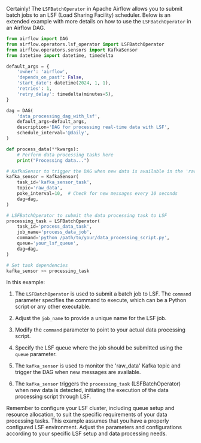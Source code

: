 Certainly! The `LSFBatchOperator` in Apache Airflow allows you to submit batch jobs to an LSF (Load Sharing Facility) scheduler. Below is an extended example with more details on how to use the `LSFBatchOperator` in an Airflow DAG.

```python
from airflow import DAG
from airflow.operators.lsf_operator import LSFBatchOperator
from airflow.operators.sensors import KafkaSensor
from datetime import datetime, timedelta

default_args = {
    'owner': 'airflow',
    'depends_on_past': False,
    'start_date': datetime(2024, 1, 1),
    'retries': 1,
    'retry_delay': timedelta(minutes=5),
}

dag = DAG(
    'data_processing_dag_with_lsf',
    default_args=default_args,
    description='DAG for processing real-time data with LSF',
    schedule_interval='@daily',
)

def process_data(**kwargs):
    # Perform data processing tasks here
    print("Processing data...")

# KafkaSensor to trigger the DAG when new data is available in the 'raw_data' topic
kafka_sensor = KafkaSensor(
    task_id='kafka_sensor_task',
    topic='raw_data',
    poke_interval=10,  # Check for new messages every 10 seconds
    dag=dag,
)

# LSFBatchOperator to submit the data processing task to LSF
processing_task = LSFBatchOperator(
    task_id='process_data_task',
    job_name='process_data_job',
    command='python /path/to/your/data_processing_script.py',
    queue='your_lsf_queue',
    dag=dag,
)

# Set task dependencies
kafka_sensor >> processing_task
```

In this example:

1. The `LSFBatchOperator` is used to submit a batch job to LSF. The `command` parameter specifies the command to execute, which can be a Python script or any other executable.

2. Adjust the `job_name` to provide a unique name for the LSF job.

3. Modify the `command` parameter to point to your actual data processing script.

4. Specify the LSF queue where the job should be submitted using the `queue` parameter.

5. The `kafka_sensor` is used to monitor the 'raw_data' Kafka topic and trigger the DAG when new messages are available.

6. The `kafka_sensor` triggers the `processing_task` (LSFBatchOperator) when new data is detected, initiating the execution of the data processing script through LSF.

Remember to configure your LSF cluster, including queue setup and resource allocation, to suit the specific requirements of your data processing tasks. This example assumes that you have a properly configured LSF environment. Adjust the parameters and configurations according to your specific LSF setup and data processing needs.
